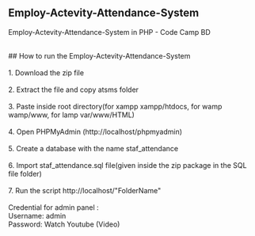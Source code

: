 ## Employ-Actevity-Attendance-System

Employ-Actevity-Attendance-System in PHP - Code Camp BD<br/>

<br/>
## How to run the Employ-Actevity-Attendance-System<br/>
<br/>
1. Download the zip file<br/>
<br/>
2. Extract the file and copy atsms  folder<br/>
<br/>
3. Paste inside root directory(for xampp xampp/htdocs, for wamp wamp/www, for lamp var/www/HTML)<br/>
<br/>
4. Open PHPMyAdmin (http://localhost/phpmyadmin)<br/>
<br/>
5. Create a database with the name staf_attendance<br/>
<br/>
6. Import staf_attendance.sql file(given inside the zip package in the SQL file folder)<br/>
<br/>
7. Run the script http://localhost/"FolderName"<br/>
<br/>
Credential for admin panel : <br/>
Username: admin <br/>
Password: Watch Youtube (Video) <br/>
